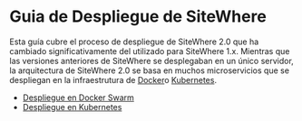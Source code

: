 # Guia de Despliegue de SiteWhere

Esta guía cubre el proceso de despliegue de SiteWhere 2.0 que ha cambiado
significativamente del utilizado para SiteWhere 1.x. Mientras que las versiones anteriores
de SiteWhere se desplegaban en un único servidor, la arquitectura de SiteWhere 2.0
se basa en muchos microservicios que se despliegan en la infraestrutura de
[Docker](https://www.docker.com/)o [Kubernetes](https://https://kubernetes.io).

* [Despliegue en Docker Swarm](./docker.md)
* [Despliegue en Kubernetes](./kubernetes.md)
